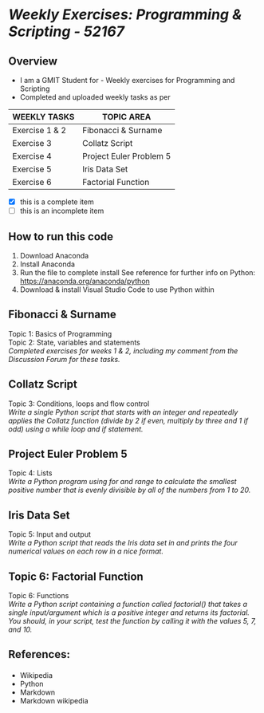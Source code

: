 # <em>Weekly Exercises: Programming & Scripting - 52167</em>
## Overview
* I am a GMIT Student for - Weekly exercises for Programming and Scripting
* Completed and uploaded weekly tasks as per 

WEEKLY TASKS |  TOPIC AREA
------------ | -------------
Exercise 1 & 2 | Fibonacci & Surname
Exercise 3 | Collatz Script
Exercise 4 | Project Euler Problem 5
Exercise 5 | Iris Data Set
Exercise 6 | Factorial Function

- [x] this is a complete item
- [ ] this is an incomplete item

## How to run this code
1. Download Anaconda
2. Install Anaconda
3. Run the file to complete install
   See reference for further info on Python: https://anaconda.org/anaconda/python
4. Download & install Visual Studio Code to use Python within

## Fibonacci & Surname
Topic 1: Basics of Programming <br/>
Topic 2: State, variables and statements <br/>
<em>Completed exercises for weeks 1 & 2, including my comment from the Discussion Forum for these tasks.</em>

## Collatz Script
Topic 3: Conditions, loops and flow control <br/>
<em>Write a single Python script that starts with an integer and repeatedly applies the Collatz function (divide by 2 if even, multiply by three and 1 if odd) using a while loop and if statement. </em>

## Project Euler Problem 5
Topic 4: Lists <br/>
<em>Write a Python program using for and range to calculate the smallest positive number that is evenly divisible by all of the numbers from 1 to 20.</em>

## Iris Data Set
Topic 5: Input and output <br/>
<em>Write a Python script that reads the Iris data set in and prints the four numerical values on each row in a nice format.</em> 

## Topic 6: Factorial Function
Topic 6: Functions <br/>
<em> Write a Python script containing a function called factorial() that takes a single input/argument which is a positive integer and returns its factorial. You should, in your script, test the function by calling it with the values 5, 7, and 10.</em>

## <p>References:</p>

<ul>
<li>Wikipedia</li>
<li>Python</li>
<li>Markdown</li>
<li>Markdown wikipedia</li>
</ul>
